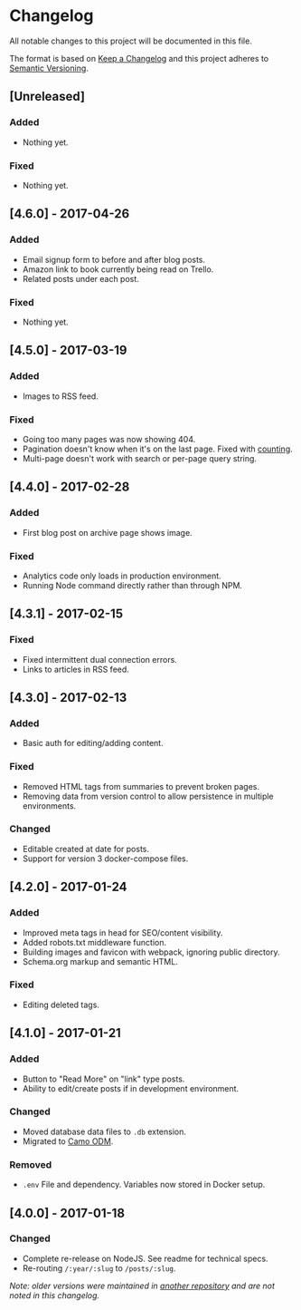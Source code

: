 # Changelog
All notable changes to this project will be documented in this file.

The format is based on [Keep a Changelog](http://keepachangelog.com/) 
and this project adheres to [Semantic Versioning](http://semver.org/).

## [Unreleased]
### Added
- Nothing yet.

### Fixed
- Nothing yet.

## [4.6.0] - 2017-04-26
### Added
- Email signup form to before and after blog posts.
- Amazon link to book currently being read on Trello.
- Related posts under each post.

### Fixed
- Nothing yet.

## [4.5.0] - 2017-03-19
### Added
- Images to RSS feed.

### Fixed
- Going too many pages was now showing 404.
- Pagination doesn't know when it's on the last page. Fixed with [counting](https://github.com/scottwrobinson/camo#counting).
- Multi-page doesn't work with search or per-page query string.

## [4.4.0] - 2017-02-28
### Added
- First blog post on archive page shows image.

### Fixed
- Analytics code only loads in production environment.
- Running Node command directly rather than through NPM.

## [4.3.1] - 2017-02-15
### Fixed
- Fixed intermittent dual connection errors.
- Links to articles in RSS feed.

## [4.3.0] - 2017-02-13
### Added
- Basic auth for editing/adding content.

### Fixed
- Removed HTML tags from summaries to prevent broken pages.
- Removing data from version control to allow persistence in multiple environments.

### Changed
- Editable created at date for posts.
- Support for version 3 docker-compose files.

## [4.2.0] - 2017-01-24
### Added
- Improved meta tags in head for SEO/content visibility.
- Added robots.txt middleware function.
- Building images and favicon with webpack, ignoring public directory.
- Schema.org markup and semantic HTML.

### Fixed
- Editing deleted tags.

## [4.1.0] - 2017-01-21
### Added
- Button to "Read More" on "link" type posts.
- Ability to edit/create posts if in development environment.

### Changed
- Moved database data files to `.db` extension.
- Migrated to [Camo ODM](https://github.com/scottwrobinson/camo).

### Removed
- `.env` File and dependency. Variables now stored in Docker setup.

## [4.0.0] - 2017-01-18
### Changed
- Complete re-release on NodeJS. See readme for technical specs.
- Re-routing `/:year/:slug` to `/posts/:slug`.

_Note: older versions were maintained in [another repository](https://github.com/karllhughes/KH-Blog) and are not noted in this changelog._
